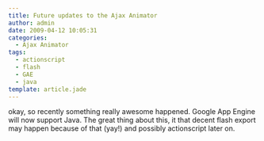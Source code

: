```yaml
---
title: Future updates to the Ajax Animator
author: admin
date: 2009-04-12 10:05:31
categories:
  - Ajax Animator
tags: 
  - actionscript
  - flash
  - GAE
  - java
template: article.jade
---
```


okay, so recently something really awesome happened. Google App Engine will now support Java. The great thing about this, it that decent flash export may happen because of that (yay!) and possibly actionscript later on.
